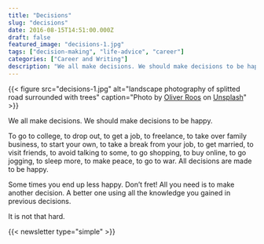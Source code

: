 ```yaml
---
title: "Decisions"
slug: "decisions"
date: 2016-08-15T14:51:00.000Z
draft: false
featured_image: "decisions-1.jpg"
tags: ["decision-making", "life-advice", "career"]
categories: ["Career and Writing"]
description: "We all make decisions. We should make decisions to be happy."
---
```

{{< figure src="decisions-1.jpg" alt="landscape photography of splitted road surrounded with trees" caption="Photo by [Oliver Roos](https://unsplash.com/@fairfilter) on [Unsplash](https://unsplash.com)" >}}

We all make decisions. We should make decisions to be happy.

To go to college, to drop out, to get a job, to freelance, to take over family
business, to start your own, to take a break from your job, to get married, to
visit friends, to avoid talking to some, to go shopping, to buy online, to go
jogging, to sleep more, to make peace, to go to war. All decisions are made to
be happy.

Some times you end up less happy. Don’t fret! All you need is to make another
decision. A better one using all the knowledge you gained in previous
decisions.

It is not that hard.

{{< newsletter type="simple" >}}
